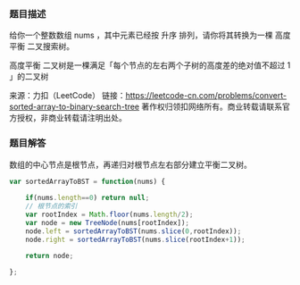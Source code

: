 ### 题目描述

给你一个整数数组 nums ，其中元素已经按 升序 排列，请你将其转换为一棵 高度平衡 二叉搜索树。

高度平衡 二叉树是一棵满足「每个节点的左右两个子树的高度差的绝对值不超过 1 」的二叉树

来源：力扣（LeetCode）
链接：https://leetcode-cn.com/problems/convert-sorted-array-to-binary-search-tree
著作权归领扣网络所有。商业转载请联系官方授权，非商业转载请注明出处。

### 题目解答

数组的中心节点是根节点，再递归对根节点左右部分建立平衡二叉树。

```js
var sortedArrayToBST = function(nums) {
   
    if(nums.length==0) return null;
    // 根节点的索引
    var rootIndex = Math.floor(nums.length/2);
    var node = new TreeNode(nums[rootIndex]);
    node.left = sortedArrayToBST(nums.slice(0,rootIndex));
    node.right = sortedArrayToBST(nums.slice(rootIndex+1));

    return node;
    
};
```



